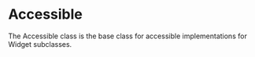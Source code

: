 # Accessible

The Accessible class is the base class for accessible implementations for Widget subclasses.
